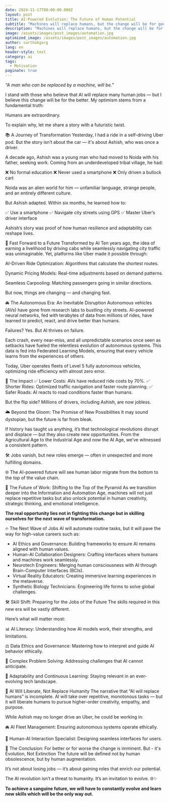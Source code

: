 ```yaml
---
date: 2024-11-17T00:00:00.000Z
layout: post
title: AI-Powered Evolution: The Future of Human Potential
subtitle: "Machines will replace humans, but the change will be for good"
description: "Machines will replace humans, but the change will be for good"
image: /assets/images/post_images/automation.jpg
optimized_image: /assets/images/post_images/automation.jpg
author: sarthakgarg
lang: en
header-style: text
category: ai
tags:
  - Motivation
paginate: true
---
```


*“A man who can be replaced by a machine, will be.”*

I stand with those who believe that AI will replace many human jobs — but I believe this change will be for the better. My optimism stems from a fundamental truth:

Humans are extraordinary.

To explain why, let me share a story with a futuristic twist.

📚 A Journey of Transformation
Yesterday, I had a ride in a self-driving Uber pod. But the story isn’t about the car — it's about Ashish, who was once a driver.

A decade ago, Ashish was a young man who had moved to Noida with his father, seeking work. Coming from an underdeveloped tribal village, he had:

❌ No formal education
❌ Never used a smartphone
❌ Only driven a bullock cart

Noida was an alien world for him — unfamiliar language, strange people, and an entirely different culture.

But Ashish adapted. Within six months, he learned how to:

✅ Use a smartphone
✅ Navigate city streets using GPS
✅ Master Uber’s driver interface

Ashish’s story was proof of how human resilience and adaptability can reshape lives.

🤖 Fast Forward to a Future Transformed by AI
Ten years ago, the idea of earning a livelihood by driving cabs while seamlessly navigating city traffic was unimaginable. Yet, platforms like Uber made it possible through:

AI-Driven Ride Optimization: Algorithms that calculate the shortest routes.

Dynamic Pricing Models: Real-time adjustments based on demand patterns.

Seamless Carpooling: Matching passengers going in similar directions.

But now, things are changing — and changing fast.

🚘 The Autonomous Era: An Inevitable Disruption
Autonomous vehicles (AVs) have gone from research labs to bustling city streets. AI-powered neural networks, fed with terabytes of data from millions of rides, have learned to predict, react, and drive better than humans.

Failures? Yes. But AI thrives on failure.

Each crash, every near-miss, and all unpredictable scenarios once seen as setbacks have fueled the relentless evolution of autonomous systems. This data is fed into Federated Learning Models, ensuring that every vehicle learns from the experiences of others.

Today, Uber operates fleets of Level 5 fully autonomous vehicles, optimizing ride efficiency with almost zero error.

🎯 The Impact
✅ Lower Costs: AVs have reduced ride costs by 70%.
✅ Shorter Rides: Optimized traffic navigation and faster route planning.
✅ Safer Roads: AI reacts to road conditions faster than humans.

But the flip side? Millions of drivers, including Ashish, are now jobless.

🌥️ Beyond the Gloom: The Promise of New Possibilities
It may sound dystopian, but the future is far from bleak.

If history has taught us anything, it’s that technological revolutions disrupt and displace — but they also create new opportunities. From the Agricultural Age to the Industrial Age and now the AI Age, we’ve witnessed a consistent pattern.

🛠️ Jobs vanish, but new roles emerge — often in unexpected and more fulfilling domains.

🌐 The AI-powered future will see human labor migrate from the bottom to the top of the value chain.

🧠 The Future of Work: Shifting to the Top of the Pyramid
As we transition deeper into the Information and Automation Age, machines will not just replace repetitive tasks but also unlock potential in human creativity, strategic thinking, and emotional intelligence.

**The real opportunity lies not in fighting this change but in skilling ourselves for the next wave of transformation.**

🔥 The Next Wave of Jobs
AI will automate routine tasks, but it will pave the way for high-value careers such as:

- AI Ethics and Governance: Building frameworks to ensure AI remains aligned with human values.
- Human-AI Collaboration Designers: Crafting interfaces where humans and machines work seamlessly.
- Neurotech Engineers: Merging human consciousness with AI through Brain-Computer Interfaces (BCIs).
- Virtual Reality Educators: Creating immersive learning experiences in the metaverse.
- Synthetic Biology Technicians: Engineering life forms to solve global challenges.

🛠️ Skill Shift: Preparing for the Jobs of the Future
The skills required in this new era will be vastly different.

Here’s what will matter most:

📊 AI Literacy: Understanding how AI models work, their strengths, and limitations.

⚖️ Data Ethics and Governance: Mastering how to interpret and guide AI behavior ethically.

🧩 Complex Problem Solving: Addressing challenges that AI cannot anticipate.

🔄 Adaptability and Continuous Learning: Staying relevant in an ever-evolving tech landscape.

🧬 AI Will Liberate, Not Replace Humanity
The narrative that “AI will replace humans” is incomplete. AI will take over repetitive, monotonous tasks — but it will liberate humans to pursue higher-order creativity, empathy, and purpose.

While Ashish may no longer drive an Uber, he could be working in:

🚘 AI Fleet Management: Ensuring autonomous systems operate ethically.

🧠 Human-AI Interaction Specialist: Designing seamless interfaces for users.

🌟 The Conclusion: For better or for worse the change is imminent. But - it's Evolution, Not Extinction
The future will be defined not by human obsolescence, but by human augmentation.

It’s not about losing jobs — it’s about gaining roles that enrich our potential.

The AI revolution isn’t a threat to humanity. It’s an invitation to evolve. 🌐✨

**To achieve a sanguine future, we will have to constantly evolve and learn new skills which will be the only way out.**
